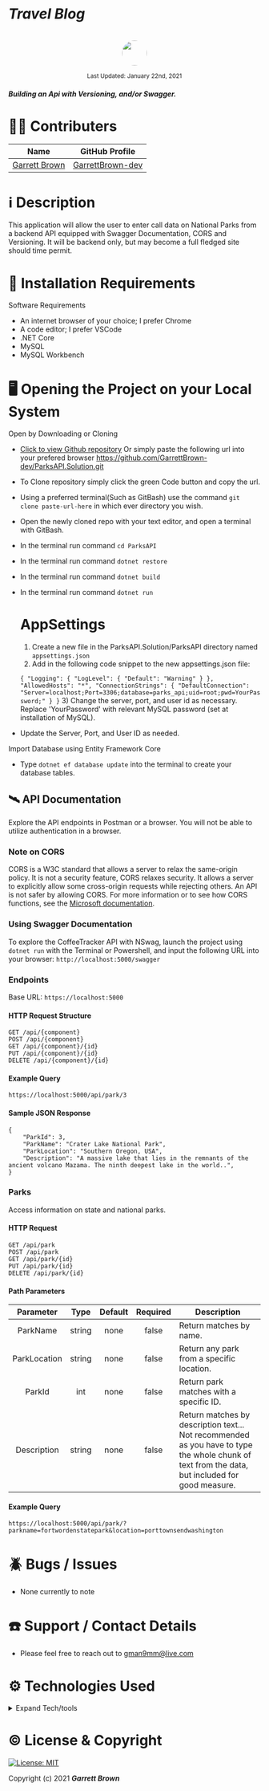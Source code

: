 # _Travel Blog_

<p align="center">
    <br>
        <a href="https://github.com/GarrettBrown-dev">
        <img style="border-radius: 100%; height: 50px; width: auto" src="https://avatars1.githubusercontent.com/u/69095640?s=460&u=eefe493b85312d332eedc271ee24a39d586446ae&v=4">
    </a>
</p>

<p align="center">
  <small>Last Updated: January 22nd, 2021</small>
</p>

#### _Building an Api with Versioning, and/or Swagger._ 

# 🧑‍💻 Contributers

| Name | GitHub Profile |
|------|----------------|
|[Garrett Brown](https://www.linkedin.com/in/garrett-brown-d/) |[GarrettBrown-dev](https://github.com/GarrettBrown-dev) |

# ℹ️ Description

This application will allow the user to enter call data on National Parks from a backend API equipped with Swagger Documentation, CORS and Versioning. It will be backend only, but may become a full fledged site should time permit.

# 💾 Installation Requirements

Software Requirements
* An internet browser of your choice; I prefer Chrome
* A code editor; I prefer VSCode
* .NET Core
* MySQL
* MySQL Workbench

# 🖥️ Opening the Project on your Local System

Open by Downloading or Cloning
- [Click to view Github repository](https://github.com/GarrettBrown-dev/ParksAPI.Solution.git) Or simply paste the following url into your prefered browser https://github.com/GarrettBrown-dev/ParksAPI.Solution.git
- To Clone repository simply click the green Code button and copy the url.
- Using a preferred terminal(Such as GitBash) use the command `git clone paste-url-here` in which ever directory you wish.
- Open the newly cloned repo with your text editor, and open a terminal with GitBash.
- In the terminal run command `cd ParksAPI`
- In the terminal run command `dotnet restore`
- In the terminal run command `dotnet build`
- In the terminal run command `dotnet run`

  # AppSettings

  1) Create a new file in the ParksAPI.Solution/ParksAPI directory named `appsettings.json`
  2) Add in the following code snippet to the new appsettings.json file:
  
  `
{
    "Logging": {
        "LogLevel": {
        "Default": "Warning"
        }
    },
    "AllowedHosts": "*",
    "ConnectionStrings": {
        "DefaultConnection": "Server=localhost;Port=3306;database=parks_api;uid=root;pwd=YourPassword;"
    }
}
  `
  3) Change the server, port, and user id as necessary. Replace 'YourPassword' with relevant MySQL password (set at installation of MySQL).

* Update the Server, Port, and User ID as needed.

Import Database using Entity Framework Core
* Type `dotnet ef database update` into the terminal to create your database tables.

## 🛰️ API Documentation
Explore the API endpoints in Postman or a browser. You will not be able to utilize authentication in a browser.

### Note on CORS
CORS is a W3C standard that allows a server to relax the same-origin policy. It is not a security feature, CORS relaxes security. It allows a server to explicitly allow some cross-origin requests while rejecting others. An API is not safer by allowing CORS.
For more information or to see how CORS functions, see the [Microsoft documentation](https://docs.microsoft.com/en-us/aspnet/core/security/cors?view=aspnetcore-2.2#how-cors).

### Using Swagger Documentation 
To explore the CoffeeTracker API with NSwag, launch the project using `dotnet run` with the Terminal or Powershell, and input the following URL into your browser: `http://localhost:5000/swagger`

### Endpoints
Base URL: `https://localhost:5000`

#### HTTP Request Structure
```
GET /api/{component}
POST /api/{component}
GET /api/{component}/{id}
PUT /api/{component}/{id}
DELETE /api/{component}/{id}
```

#### Example Query
```
https://localhost:5000/api/park/3
```

#### Sample JSON Response
```
{
    "ParkId": 3,
    "ParkName": "Crater Lake National Park",
    "ParkLocation": "Southern Oregon, USA",
    "Description": "A massive lake that lies in the remnants of the ancient volcano Mazama. The ninth deepest lake in the world..",
}
```

### Parks
Access information on state and national parks.

#### HTTP Request
```
GET /api/park
POST /api/park
GET /api/park/{id}
PUT /api/park/{id}
DELETE /api/park/{id}
```

#### Path Parameters
| Parameter | Type | Default | Required | Description |
| :---: | :---: | :---: | :---: | --- |
| ParkName | string | none | false | Return matches by name.
| ParkLocation | string | none | false | Return any park from a specific location. |
| ParkId | int | none | false | Return park matches with a specific ID. |
| Description | string | none | false | Return matches by description text... Not recommended as you have to type the whole chunk of text from the data, but included for good measure. |

#### Example Query
```
https://localhost:5000/api/park/?parkname=fortwordenstatepark&location=porttownsendwashington
```

# 🪲 Bugs / Issues

* None currently to note

# ☎️ Support / Contact Details

* Please feel free to reach out to <gman9mm@live.com>

# ⚙️ Technologies Used

<details>
  <summary>Expand Tech/tools</summary>

* [Bootstrap Components](https://getbootstrap.com/docs/3.3/components/)
* C#
* Razor
* Entity Framework Core
* Swashbuckle
* Swagger
* Nuget Versioning
* MySql
* MySql Workbench
* CORS

</details>

# ©️ License & Copyright

[![License: MIT](https://img.shields.io/badge/License-MIT-yellow.svg)](https://opensource.org/licenses/MIT)

Copyright (c) 2021 **_Garrett Brown_**